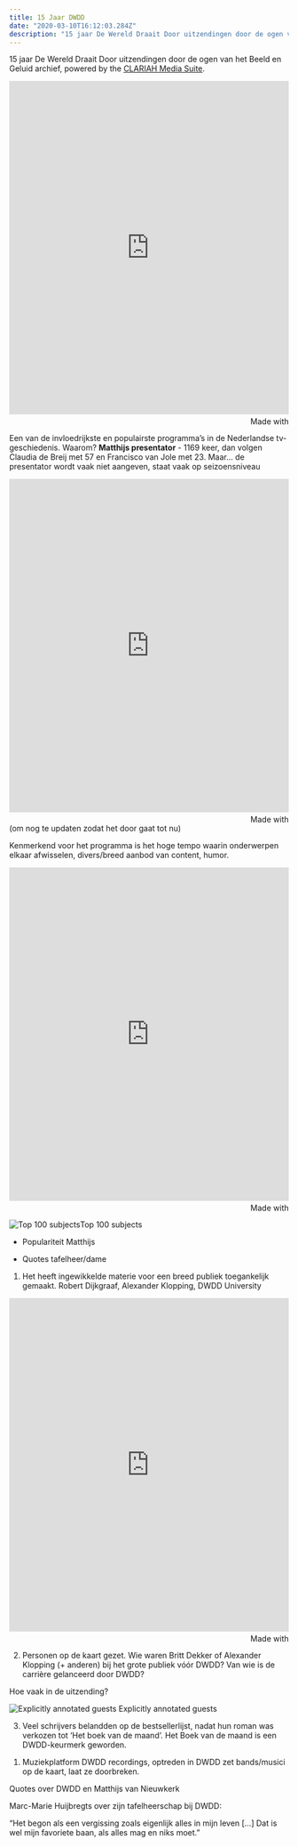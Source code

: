 ```yaml
---
title: 15 Jaar DWDD
date: "2020-03-10T16:12:03.284Z"
description: "15 jaar De Wereld Draait Door uitzendingen door de ogen van het Beeld en Geluid archief"
---
```


15 jaar De Wereld Draait Door uitzendingen door de ogen van het Beeld en Geluid archief, powered by the [CLARIAH Media Suite](https://mediasuite.clariah.nl/).
<iframe src='https://public.flourish.studio/visualisation/1472683/embed' frameborder='0' scrolling='no' style='width:100%;height:600px;'></iframe><div style='width:100%!;margin-top:4px!important;text-align:right!important;'><a class='flourish-credit' href='https://public.flourish.studio/visualisation/1472683/?utm_source=embed&utm_campaign=visualisation/1472683' target='_top' style='text-decoration:none!important'><img alt='Made with Flourish' src='https://public.flourish.studio/resources/made_with_flourish.svg' style='width:105px!important;height:16px!important;border:none!important;margin:0!important;'> </a></div>

Een van de invloedrijkste en populairste programma’s in de Nederlandse tv-geschiedenis. Waarom?
**Matthijs presentator** -  1169 keer, dan volgen Claudia de Breij met 57 en Francisco van Jole met 23. Maar... de presentator wordt vaak niet aangeven, staat vaak op seizoensniveau
<iframe src='https://public.flourish.studio/visualisation/1522615/embed' frameborder='0' scrolling='no' style='width:100%;height:600px;'></iframe><div style='width:100%!;margin-top:4px!important;text-align:right!important;'><a class='flourish-credit' href='https://public.flourish.studio/visualisation/1522615/?utm_source=embed&utm_campaign=visualisation/1522615' target='_top' style='text-decoration:none!important'><img alt='Made with Flourish' src='https://public.flourish.studio/resources/made_with_flourish.svg' style='width:105px!important;height:16px!important;border:none!important;margin:0!important;'> </a></div> (om nog te updaten zodat het door gaat tot nu)

Kenmerkend voor het programma is het hoge tempo waarin onderwerpen elkaar afwisselen, divers/breed aanbod van content, humor.
<iframe src='https://public.flourish.studio/visualisation/1625100/embed' frameborder='0' scrolling='no' style='width:100%;height:600px;'></iframe><div style='width:100%!;margin-top:4px!important;text-align:right!important;'><a class='flourish-credit' href='https://public.flourish.studio/visualisation/1625100/?utm_source=embed&utm_campaign=visualisation/1625100' target='_top' style='text-decoration:none!important'><img alt='Made with Flourish' src='https://public.flourish.studio/resources/made_with_flourish.svg' style='width:105px!important;height:16px!important;border:none!important;margin:0!important;'> </a></div>

![Top 100 subjects](./top-100-subjects.png)Top 100 subjects


-   Populariteit Matthijs
    
-   Quotes tafelheer/dame
    

  

1.  Het heeft ingewikkelde materie voor een breed publiek toegankelijk gemaakt. Robert Dijkgraaf, Alexander Klopping, DWDD University
<iframe src='https://public.flourish.studio/visualisation/1625272/embed' frameborder='0' scrolling='no' style='width:100%;height:600px;'></iframe><div style='width:100%!;margin-top:4px!important;text-align:right!important;'><a class='flourish-credit' href='https://public.flourish.studio/visualisation/1625272/?utm_source=embed&utm_campaign=visualisation/1625272' target='_top' style='text-decoration:none!important'><img alt='Made with Flourish' src='https://public.flourish.studio/resources/made_with_flourish.svg' style='width:105px!important;height:16px!important;border:none!important;margin:0!important;'> </a></div>

2.  Personen op de kaart gezet. Wie waren Britt Dekker of Alexander Klopping (+ anderen) bij het grote publiek vóór DWDD? Van wie is de carrière gelanceerd door DWDD?
    

 Hoe vaak in de uitzending?

![Explicitly annotated guests](./explicitly-noted-guests.png) Explicitly annotated guests

3.  Veel schrijvers belandden op de bestsellerlijst, nadat hun roman was verkozen tot ‘Het boek van de maand’. Het Boek van de maand is een DWDD-keurmerk geworden.
    

  

>>

  

1.  Muziekplatform DWDD recordings, optreden in DWDD zet bands/musici op de kaart, laat ze doorbreken.


Quotes over DWDD en Matthijs van Nieuwkerk

  

Marc-Marie Huijbregts over zijn tafelheerschap bij DWDD:

“Het begon als een vergissing zoals eigenlijk alles in mijn leven […] Dat is wel mijn favoriete baan, als alles mag en niks moet.”

